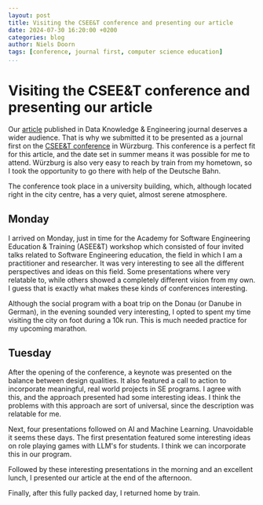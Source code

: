 ```yaml
---
layout: post
title: Visiting the CSEE&T conference and presenting our article
date: 2024-07-30 16:20:00 +0200
categories: blog
author: Niels Doorn
tags: [conference, journal first, computer science education]
...
```


# Visiting the CSEE&T conference and presenting our article

Our [article](https://www.sciencedirect.com/science/article/pii/S0169023X23000599) published in Data Knowledge & Engineering journal deserves a wider audience. That is why we submitted it to be presented as a journal first on the [CSEE&T conference](https://conf.researchr.org/home/cseet-2024) in Würzburg. This conference is a perfect fit for this article, and the date set in summer means it was possible for me to attend. Würzburg is also very easy to reach by train from my hometown, so I took the opportunity to go there with help of the Deutsche Bahn.

The conference took place in a university building, which, although located right in the city centre, has a very quiet, almost serene atmosphere.

## Monday

I arrived on Monday, just in time for the Academy for Software Engineering Education & Training (ASEE&T) workshop which consisted of four invited talks related to Software Engineering education, the field in which I am a practitioner and researcher. It was very interesting to see all the different perspectives and ideas on this field. Some presentations where very relatable to, while others showed a completely different vision from my own. I guess that is exactly what makes these kinds of conferences interesting.

Although the social program with a boat trip on the Donau (or Danube in German), in the evening sounded very interesting, I opted to spent my time visiting the city on foot during a 10k run. This is much needed practice for my upcoming marathon.

## Tuesday

After the opening of the conference, a keynote was presented on the balance between design qualities. It also featured a call to action to incorporate meaningful, real world projects in SE programs. I agree with this, and the approach presented had some interesting ideas. I think the problems with this approach are sort of universal, since the description was relatable for me.

Next, four presentations followed on AI and Machine Learning. Unavoidable it seems these days. The first presentation featured some interesting ideas on role playing games with LLM's for students. I think we can incorporate this in our program.

Followed by these interesting presentations in the morning and an excellent lunch, I presented our article at the end of the afternoon. 

Finally, after this fully packed day, I returned home by train.